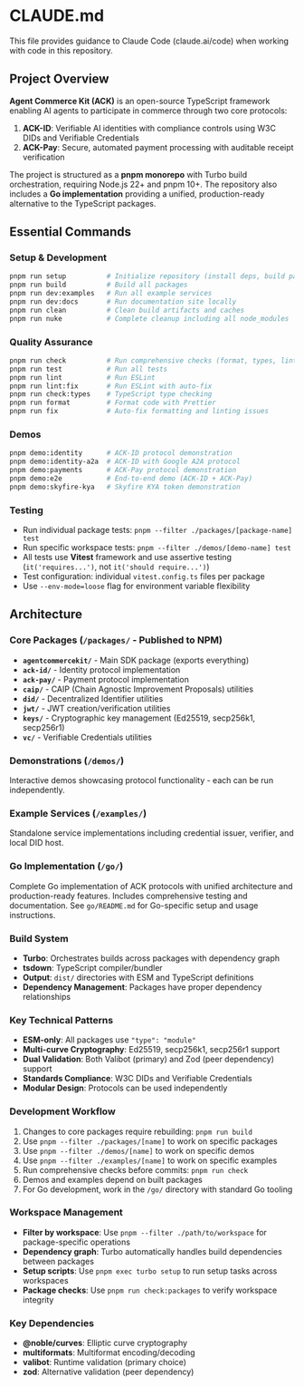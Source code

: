 # CLAUDE.md

This file provides guidance to Claude Code (claude.ai/code) when working with code in this repository.

## Project Overview

**Agent Commerce Kit (ACK)** is an open-source TypeScript framework enabling AI agents to participate in commerce through two core protocols:

1. **ACK-ID**: Verifiable AI identities with compliance controls using W3C DIDs and Verifiable Credentials
2. **ACK-Pay**: Secure, automated payment processing with auditable receipt verification

The project is structured as a **pnpm monorepo** with Turbo build orchestration, requiring Node.js 22+ and pnpm 10+. The repository also includes a **Go implementation** providing a unified, production-ready alternative to the TypeScript packages.

## Essential Commands

### Setup & Development

```bash
pnpm run setup          # Initialize repository (install deps, build packages)
pnpm run build          # Build all packages
pnpm run dev:examples   # Run all example services
pnpm run dev:docs       # Run documentation site locally
pnpm run clean          # Clean build artifacts and caches
pnpm run nuke           # Complete cleanup including all node_modules
```

### Quality Assurance

```bash
pnpm run check          # Run comprehensive checks (format, types, lint, test)
pnpm run test           # Run all tests
pnpm run lint           # Run ESLint
pnpm run lint:fix       # Run ESLint with auto-fix
pnpm run check:types    # TypeScript type checking
pnpm run format         # Format code with Prettier
pnpm run fix            # Auto-fix formatting and linting issues
```

### Demos

```bash
pnpm demo:identity      # ACK-ID protocol demonstration
pnpm demo:identity-a2a  # ACK-ID with Google A2A protocol
pnpm demo:payments      # ACK-Pay protocol demonstration
pnpm demo:e2e           # End-to-end demo (ACK-ID + ACK-Pay)
pnpm demo:skyfire-kya   # Skyfire KYA token demonstration
```

### Testing

- Run individual package tests: `pnpm --filter ./packages/[package-name] test`
- Run specific workspace tests: `pnpm --filter ./demos/[demo-name] test`
- All tests use **Vitest** framework and use assertive testing (`it('requires...')`, not `it('should require...')`)
- Test configuration: individual `vitest.config.ts` files per package
- Use `--env-mode=loose` flag for environment variable flexibility

## Architecture

### Core Packages (`/packages/` - Published to NPM)

- **`agentcommercekit/`** - Main SDK package (exports everything)
- **`ack-id/`** - Identity protocol implementation
- **`ack-pay/`** - Payment protocol implementation
- **`caip/`** - CAIP (Chain Agnostic Improvement Proposals) utilities
- **`did/`** - Decentralized Identifier utilities
- **`jwt/`** - JWT creation/verification utilities
- **`keys/`** - Cryptographic key management (Ed25519, secp256k1, secp256r1)
- **`vc/`** - Verifiable Credentials utilities

### Demonstrations (`/demos/`)

Interactive demos showcasing protocol functionality - each can be run independently.

### Example Services (`/examples/`)

Standalone service implementations including credential issuer, verifier, and local DID host.

### Go Implementation (`/go/`)

Complete Go implementation of ACK protocols with unified architecture and production-ready features. Includes comprehensive testing and documentation. See `go/README.md` for Go-specific setup and usage instructions.

### Build System

- **Turbo**: Orchestrates builds across packages with dependency graph
- **tsdown**: TypeScript compiler/bundler
- **Output**: `dist/` directories with ESM and TypeScript definitions
- **Dependency Management**: Packages have proper dependency relationships

### Key Technical Patterns

- **ESM-only**: All packages use `"type": "module"`
- **Multi-curve Cryptography**: Ed25519, secp256k1, secp256r1 support
- **Dual Validation**: Both Valibot (primary) and Zod (peer dependency) support
- **Standards Compliance**: W3C DIDs and Verifiable Credentials
- **Modular Design**: Protocols can be used independently

### Development Workflow

1. Changes to core packages require rebuilding: `pnpm run build`
2. Use `pnpm --filter ./packages/[name]` to work on specific packages
3. Use `pnpm --filter ./demos/[name]` to work on specific demos
4. Use `pnpm --filter ./examples/[name]` to work on specific examples
5. Run comprehensive checks before commits: `pnpm run check`
6. Demos and examples depend on built packages
7. For Go development, work in the `/go/` directory with standard Go tooling

### Workspace Management

- **Filter by workspace**: Use `pnpm --filter ./path/to/workspace` for package-specific operations
- **Dependency graph**: Turbo automatically handles build dependencies between packages
- **Setup scripts**: Use `pnpm exec turbo setup` to run setup tasks across workspaces
- **Package checks**: Use `pnpm run check:packages` to verify workspace integrity

### Key Dependencies

- **@noble/curves**: Elliptic curve cryptography
- **multiformats**: Multiformat encoding/decoding
- **valibot**: Runtime validation (primary choice)
- **zod**: Alternative validation (peer dependency)
